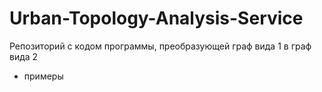 # Urban-Topology-Analysis-Service

Репозиторий с кодом программы, преобразующей граф вида 1 в граф вида 2
+ примеры
